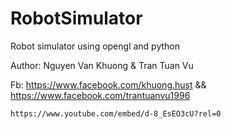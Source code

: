 # RobotSimulator
Robot simulator using opengl and python

Author: Nguyen Van Khuong & Tran Tuan Vu

Fb: https://www.facebook.com/khuong.hust && https://www.facebook.com/trantuanvu1996
```html
https://www.youtube.com/embed/d-8_EsEO3cU?rel=0
```
